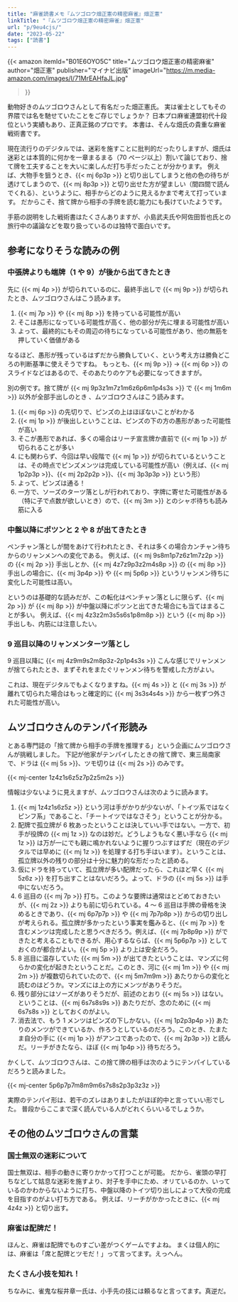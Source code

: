 ```yaml
---
title: "麻雀読書メモ『ムツゴロウ畑正憲の精密麻雀』畑正憲"
linkTitle: "『ムツゴロウ畑正憲の精密麻雀』畑正憲"
url: "p/9eu4cjs/"
date: "2023-05-22"
tags: ["読書"]
---
```


{{< amazon
  itemId="B01E6OYO5C"
  title="ムツゴロウ畑正憲の精密麻雀"
  author="畑正憲"
  publisher="マイナビ出版"
  imageUrl="https://m.media-amazon.com/images/I/71MrEAHfaJL.jpg"
>}}

動物好きのムツゴロウさんとして有名だった畑正憲氏。
実は雀士としてもその界隈では名を馳せていたことをご存じでしょうか？
日本プロ麻雀連盟初代十段位という実績もあり、正真正銘のプロです。
本書は、そんな畑氏の貴重な麻雀戦術書です。

現在流行りのデジタルでは、迷彩を施すことに批判的だったりしますが、畑氏は迷彩とは本質的に何かを一章まるまる（70 ページ以上）割いて論じており、捨て牌を工夫することを大いに楽しんだ打ち手だったことが分かります。
例えば、大物手を狙うとき、{{< mj 6p3p >}} と切り出してしまうと他の色の待ちが透けてしまうので、{{< mj 8p3p >}} と切り出せた方が望ましい（間四間で読んでくれる）、というように、相手からどのように見えるかまで考えて打っています。
だからこそ、捨て牌から相手の手牌を読む能力にも長けていたようです。

手筋の説明をした戦術書はたくさんありますが、小島武夫氏や阿佐田哲也氏との旅行中の議論などを取り扱っているのは独特で面白いです。


参考になりそうな読みの例
----

### 中張牌よりも端牌（1 や 9）が後から出てきたとき

先に {{< mj 4p >}} が切られているのに、最終手出しで {{< mj 9p >}} が切られたとき、ムツゴロウさんはこう読みます。

1. {{< mj 7p >}} や {{< mj 8p >}} を持っている可能性が高い
2. そこは愚形になっている可能性が高く、他の部分が先に埋まる可能性が高い
3. よって、最終的にもその周辺の待ちになっている可能性があり、他の無筋を押していく価値がある

なるほど、愚形が残っているはずだから勝負していく、という考え方は勝負どころの判断基準に使えそうですね。
もっとも、{{< mj 9p >}} → {{< mj 6p >}} のスライドなどはあるので、そのあたりのケアも必要になってきますが。

別の例です。捨て牌が {{< mj 9p3z1m7z1m6z6p6m1p4s3s >}} で {{< mj 1m6m >}} 以外が全部手出しのとき
、ムツゴロウさんはこう読みます。

1. {{< mj 6p >}} の先切りで、ピンズの上はほぼないことがわかる
2. {{< mj 1p >}} が後出しということは、ピンズの下の方の愚形があった可能性が高い
3. そこが愚形であれば、多くの場合はリーチ宣言牌か直前で {{< mj 1p >}} が切られることが多い
4. にも関わらず、今回は早い段階で {{< mj 1p >}} が切られているということは、その時点でピンズメンツは完成している可能性が高い（例えば、{{< mj 1p2p3p >}}、{{< mj 2p2p2p >}}、{{< mj 3p3p3p >}} という形）
5. よって、ピンズは通る！
6. 一方で、ソーズのターツ落としが行われており、字牌に寄せた可能性がある（特に子で点数が欲しいとき）ので、{{< mj 3m >}} とのシャボ待ちも読み筋に入る

### 中盤以降にポツンと 2 や 8 が出てきたとき

ペンチャン落としが間をあけて行われたとき、それは多くの場合カンチャン待ちからのリャンメンへの変化である。
例えば、{{< mj 9s8m1p7z6z1m7z2p >}} の {{< mj 2p >}} 手出しとか、{{< mj 4z7z9p3z2m4s8p >}} の {{< mj 8p >}} 手出しの場合に、{{< mj 3p4p >}} や {{< mj 5p6p >}} というリャンメン待ちに変化した可能性は高い。

というのは基礎的な読みだが、この転化はペンチャン落としに限らず、{{< mj 2p >}} が {{< mj 8p >}} が中盤以降にポツンと出てきた場合にも当てはまることが多い。
例えば、{{< mj 4z3z2m3s5s6s1p8m8p >}} という {{< mj 8p >}} 手出しも、内筋には注意したい。

### 9 巡目以降のリャンメンターツ落とし

9 巡目以降に {{< mj 4z9m9s2m8p3z-2p1p4s3s >}} こんな感じでリャンメンが捨てられたとき、まずそれをまたぐリャンメン待ちを警戒した方がよい。

これは、現在デジタルでもよくなりますね。{{< mj 4s >}} と {{< mj 3s >}} が離れて切られた場合はもっと確定的に {{< mj 3s3s4s4s >}} から一枚ずつ外された可能性が高い。


ムツゴロウさんのテンパイ形読み
----

とある専門誌の「捨て牌から相手の手牌を推理する」という企画にムツゴロウさんが挑戦しました。
下記が他家がテンパイしたときの捨て牌で、東三局南家で、ドラは {{< mj 5s >}}、ツモ切りは {{< mj 2s >}} のみです。

{{< mj-center 1z4z1s6z5z7p2z5m2s >}}

情報は少ないように見えますが、ムツゴロウさんは次のように読みます。

1. {{< mj 1z4z1s6z5z >}} という河は手がかりが少ないが、「トイツ系ではなくピンフ系」であること、「チートイツではなさそう」ということが分かる。
1. 配牌で孤立牌が 6 枚あったということは決していい手ではない。一方で、初手が役牌の {{< mj 1z >}} なのは妙だ。どうしようもなく悪い手なら {{< mj 1z >}} は万が一にでも親に鳴かれないように握りつぶすはずだ（現在のデジタルでは早めに {{< mj 1z >}} を処理する打ち手はいます）。ということは、孤立牌以外の残りの部分は十分に魅力的な形だったと読める。
1. 仮にドラを持っていて、孤立牌が多い配牌だったら、これほど早く {{< mj 5z6z >}} を打ち出すことはないだろう。よって、ドラの {{< mj 5s >}} は手中にないだろう。
1. 6 巡目の {{< mj 7p >}} 打ち。このような要牌は通常はとどめておきたいが、{{< mj 2z >}} よりも前に切られている。4 〜 6 巡目は手牌の骨格を決めるときであり、{{< mj 6p7p7p >}} や {{< mj 7p7p8p >}} からの切り出しが考えられる。孤立牌が多かったという事実を鑑みると、{{< mj 7p >}} を含むメンツは完成したと思うべきだろう。例えば、{{< mj 7p8p9p >}} ができたと考えることもできるが、用心するならば、{{< mj 5p6p7p >}} としておくのが都合がよい。{{< mj 5p >}} より上は安全だろう。
1. 8 巡目に温存していた {{< mj 5m >}} が出てきたということは、マンズに何らかの変化が起きたということだ。このとき、河に {{< mj 1m >}} や {{< mj 2m >}} が複数切られていたので、{{< mj 5m7m9m >}} あたりからの変化と読むのはどうか。マンズには上の方にメンツがありそうだ。
1. 残り部分にはソーズがありそうだが、前述のとおり {{< mj 5s >}} はない。ということは、{{< mj 6s7s8s9s >}} あたりだが、念のために {{< mj 6s7s8s >}} としておくのがよい。
1. 消去法で、もう 1 メンツはピンズの下しかない。{{< mj 1p2p3p4p >}} あたりのメンツができているか、作ろうとしているのだろう。このとき、たまたま自分の手に {{< mj 1p >}} がアンコであったので、{{< mj 2p3p >}} と読んだ。リーチがきたなら、ほぼ {{< mj 1p4p >}} 待ちだろう。

かくして、ムツゴロウさんは、この捨て牌の相手は次のようにテンパイしているだろうと読みました。

{{< mj-center 5p6p7p7m8m9m6s7s8s2p3p3z3z >}}

実際のテンパイ形は、若干のズレはありましたがほぼ的中と言っていい形でした。
普段からここまで深く読んでいる人がどれくらいいるでしょうか。


その他のムツゴロウさんの言葉
----

### 国士無双の迷彩について

国士無双は、相手の動きに寄りかかって打つことが可能。
だから、雀頭の早打ちなどして姑息な迷彩を施すより、対子を手中にため、オリているのか、いっているのかわからないように打ち、中盤以降のトイツ切り出しによって大役の完成を目指すのがよい打ち方である。
例えば、リーチがかかったときに、{{< mj 4z4z >}} と切り出す。

### 麻雀は配牌だ！

ほんと、麻雀は配牌でものすごい差がつくゲームですよね。
まくは個人的には、麻雀は「席と配牌とツモだ！」って言ってます。えっへん。

### たくさん小技を知れ！

ちなみに、雀鬼な桜井章一氏は、小手先の技には頼るなと言ってます。真逆だ。

